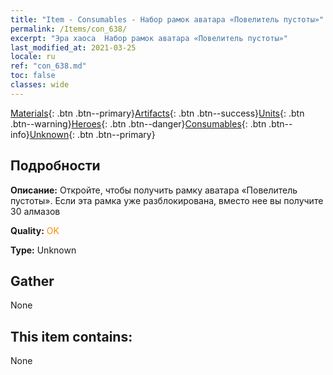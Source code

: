 ```yaml
---
title: "Item - Consumables - Набор рамок аватара «Повелитель пустоты»"
permalink: /Items/con_638/
excerpt: "Эра хаоса  Набор рамок аватара «Повелитель пустоты»"
last_modified_at: 2021-03-25
locale: ru
ref: "con_638.md"
toc: false
classes: wide
---
```

 [Materials](/ru/Items/){: .btn .btn--primary}[Artifacts](/ru/Items/Artifacts/){: .btn .btn--success}[Units](/ru/Items/Units/){: .btn .btn--warning}[Heroes](/ru/Items/Heroes/){: .btn .btn--danger}[Consumables](/ru/Items/Consumables/){: .btn .btn--info}[Unknown](/ru/Items/Unknown/){: .btn .btn--primary}

## Подробности
 **Описание:** Откройте, чтобы получить рамку аватара «Повелитель пустоты». Если эта рамка уже разблокирована, вместо нее вы получите 30 алмазов

 **Quality:** <span style="color: #FF8C00">OK</span>

 **Type:** Unknown

## Gather

  None

## This item contains:

  None

